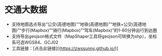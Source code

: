 # 交通大数据

- 支持地图选点导出“公交(高德地图)”“地铁(高德地图)”“地铁+公交(高德地图)”“步行(Mapbox)”“骑行(Mapbox)”“驾车(Mapbox)”的1-60分钟出行到达圈
- 支持导出geojson格式文件（MapShaper工具将geojson可转换为shp），坐标系可选WGS84、GCJ02
- 工具链接：[点击此链接][(https://zwssunny.github.io/)]

